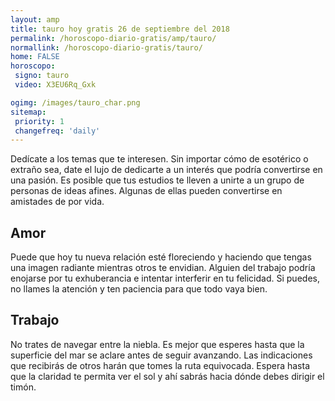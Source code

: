 ```yaml
---
layout: amp
title: tauro hoy gratis 26 de septiembre del 2018 
permalink: /horoscopo-diario-gratis/amp/tauro/
normallink: /horoscopo-diario-gratis/tauro/
home: FALSE
horoscopo:
 signo: tauro
 video: X3EU6Rq_Gxk

ogimg: /images/tauro_char.png
sitemap:
 priority: 1
 changefreq: 'daily'
---
```



Dedícate a los temas que te interesen. Sin importar cómo de esotérico o extraño sea, date el lujo de dedicarte a un interés que podría convertirse en una pasión. Es posible que tus estudios te lleven a unirte a un grupo de personas de ideas afines. Algunas de ellas pueden convertirse en amistades de por vida.

## Amor

Puede que hoy tu nueva relación esté floreciendo y haciendo que tengas una imagen radiante mientras otros te envidian. Alguien del trabajo podría enojarse por tu exhuberancia e intentar interferir en tu felicidad. Si puedes, no llames la atención y ten paciencia para que todo vaya bien.

## Trabajo

No trates de navegar entre la niebla. Es mejor que esperes hasta que la superficie del mar se aclare antes de seguir avanzando. Las indicaciones que recibirás de otros harán que tomes la ruta equivocada. Espera hasta que la claridad te permita ver el sol y ahí sabrás hacia dónde debes dirigir el timón.